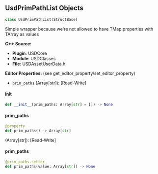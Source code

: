 ## UsdPrimPathList Objects

```python
class UsdPrimPathList(StructBase)
```

Simple wrapper because we're not allowed to have TMap properties with TArray<FString> as values

**C++ Source:**

- **Plugin**: USDCore
- **Module**: USDClasses
- **File**: USDAssetUserData.h

**Editor Properties:** (see get_editor_property/set_editor_property)

- ``prim_paths`` (Array[str]):  [Read-Write]

<a id="unreal.UsdPrimPathList.__init__"></a>

#### __init__

```python
def __init__(prim_paths: Array[str] = []) -> None
```

<a id="unreal.UsdPrimPathList.prim_paths"></a>

#### prim_paths

```python
@property
def prim_paths() -> Array[str]
```

(Array[str]):  [Read-Write]

<a id="unreal.UsdPrimPathList.prim_paths"></a>

#### prim_paths

```python
@prim_paths.setter
def prim_paths(value: Array[str]) -> None
```

<a id="unreal.UsdMetadataValue"></a>